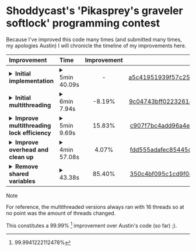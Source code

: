 # Shoddycast's 'Pikasprey's graveler softlock' programming contest
Because I've improved this code many times (and submitted many times, my apologies Austin) I will chronicle the timeline of my improvements here.

| Improvement | Time | Improvement | Commit |
| :---------- | :--- | :---------: | :----: |
| <details><summary>**Initial implementation**</summary>This was basically a copy of Austin's code in Rust.</details> | <details><summary>5min 40.09s</summary>340.090559094s</details> | - | [a5c41951939f57c25b74119aa9cdd3b47f46bb41](https://github.com/Ailko/Pikasprey-graveler/tree/a5c41951939f57c25b74119aa9cdd3b47f46bb41) |
| <details><summary>**Initial multithreading**</summary>This performed worse than my initial implementation as this was a very naive implementation.</details> | <details><summary>6min 7.94s</summary>367.940684051s</details> | -8.19% | [9c04743bff02232614fdda96219054b6260c7a32](https://github.com/Ailko/Pikasprey-graveler/tree/9c04743bff02232614fdda96219054b6260c7a32) |
| <details><summary>**Improve multithreading lock efficiency**</summary>Here I improved the efficiency with which I accessed shared variables by scoping a lock I should have scoped earlier. (Meaning the thread doesn't hold the other hostages up unnecessarily).</details> | <details><summary>5min 9.69s</summary>309.688722104s</details> | 15.83% | [c907f7bc4add96a4e6b52ceabd9bf2aeb61485de](https://github.com/Ailko/Pikasprey-graveler/tree/c907f7bc4add96a4e6b52ceabd9bf2aeb61485de) |
| <details><summary>**Improve overhead and clean up**</summary>Pulled the access to shared variables into functions to minimize the scope in which they're locked. Also removed some unnecessary overhead.</details> | <details><summary>4min 57.08s</summary>297.084252682s</details> | 4.07% | [fdd555adafec85445cc406ea304778f4187410c8](https://github.com/Ailko/Pikasprey-graveler/tree/fdd555adafec85445cc406ea304778f4187410c8) |
| <details><summary>**Remove shared variables**</summary>Removed the need for shared variables altogether so the threads could run uninterupted.</details> | <details><summary>43.38s</summary>43.379256549s</details> | 85.40% | [350c4bf095c1cd9f081b99a1fb1958f32d7002e2](https://github.com/Ailko/Pikasprey-graveler/tree/350c4bf095c1cd9f081b99a1fb1958f32d7002e2) |

> [!NOTE]
> For reference, the multithreaded versions always ran with 16 threads so at no point was the amount of threads changed.

This constitutes a 99.99% [^1] improvement over Austin's code (so far) ;).

[^1]: 99.9941222112478%